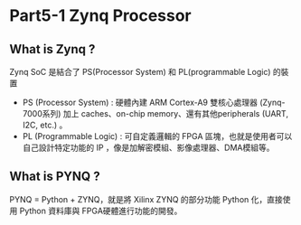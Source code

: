# Part5-1 Zynq Processor

## What is Zynq ?
Zynq SoC 是結合了 PS(Processor System) 和 PL(programmable Logic) 的裝置
- PS (Processor System) : 硬體內建 ARM Cortex-A9 雙核心處理器 (Zynq-7000系列) 加上 caches、on-chip memory、還有其他peripherals (UART, I2C, etc.) 。
- PL (Programmable Logic) : 可自定義邏輯的 FPGA 區塊，也就是使用者可以自己設計特定功能的 IP ，像是加解密模組、影像處理器、DMA模組等。

## What is PYNQ ?
PYNQ = Python + ZYNQ，就是將 Xilinx ZYNQ 的部分功能 Python 化，直接使用 Python 資料庫與 FPGA硬體進行功能的開發。

